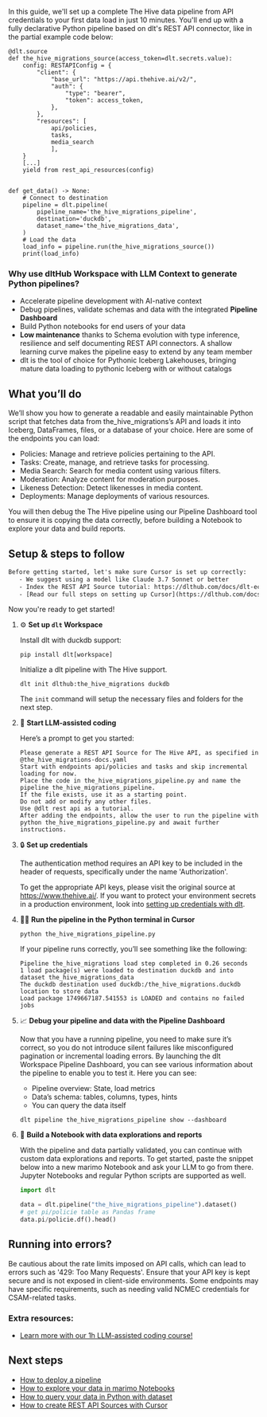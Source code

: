 In this guide, we'll set up a complete The Hive data pipeline from API credentials to your first data load in just 10 minutes. You'll end up with a fully declarative Python pipeline based on dlt's REST API connector, like in the partial example code below:

```python-outcome
@dlt.source
def the_hive_migrations_source(access_token=dlt.secrets.value):
    config: RESTAPIConfig = {
        "client": {
            "base_url": "https://api.thehive.ai/v2/",
            "auth": {
                "type": "bearer",
                "token": access_token,
            },
        },
        "resources": [
            api/policies,
            tasks,
            media_search
            ],
    }
    [...]
    yield from rest_api_resources(config)


def get_data() -> None:
    # Connect to destination
    pipeline = dlt.pipeline(
        pipeline_name='the_hive_migrations_pipeline',
        destination='duckdb',
        dataset_name='the_hive_migrations_data', 
    )
    # Load the data
    load_info = pipeline.run(the_hive_migrations_source())
    print(load_info) 
```

### Why use dltHub Workspace with LLM Context to generate Python pipelines?

- Accelerate pipeline development with AI-native context
- Debug pipelines, validate schemas and data with the integrated **Pipeline Dashboard**
- Build Python notebooks for end users of your data
- **Low maintenance** thanks to Schema evolution with type inference, resilience and self documenting REST API connectors. A shallow learning curve makes the pipeline easy to extend by any team member
- dlt is the tool of choice for Pythonic Iceberg Lakehouses, bringing mature data loading to pythonic Iceberg with or without catalogs

## What you’ll do

We’ll show you how to generate a readable and easily maintainable Python script that fetches data from the_hive_migrations’s API and loads it into Iceberg, DataFrames, files, or a database of your choice. Here are some of the endpoints you can load:

- Policies: Manage and retrieve policies pertaining to the API.
- Tasks: Create, manage, and retrieve tasks for processing.
- Media Search: Search for media content using various filters.
- Moderation: Analyze content for moderation purposes.
- Likeness Detection: Detect likenesses in media content.
- Deployments: Manage deployments of various resources.

You will then debug the The Hive pipeline using our Pipeline Dashboard tool to ensure it is copying the data correctly, before building a Notebook to explore your data and build reports.

## Setup & steps to follow

```default
Before getting started, let's make sure Cursor is set up correctly:
   - We suggest using a model like Claude 3.7 Sonnet or better
   - Index the REST API Source tutorial: https://dlthub.com/docs/dlt-ecosystem/verified-sources/rest_api/ and add it to context as **@dlt rest api**
   - [Read our full steps on setting up Cursor](https://dlthub.com/docs/dlt-ecosystem/llm-tooling/cursor-restapi#23-configuring-cursor-with-documentation)
```

Now you're ready to get started!

1. ⚙️ **Set up `dlt` Workspace**
    
    Install dlt with duckdb support:
    ```shell
    pip install dlt[workspace]
    ```

    Initialize a dlt pipeline with The Hive support.
    ```shell
    dlt init dlthub:the_hive_migrations duckdb
    ```

    The `init` command will setup the necessary files and folders for the next step.
    
2. 🤠 **Start LLM-assisted coding**
    
    Here’s a prompt to get you started:
    
    ```prompt
    Please generate a REST API Source for The Hive API, as specified in @the_hive_migrations-docs.yaml 
    Start with endpoints api/policies and tasks and skip incremental loading for now. 
    Place the code in the_hive_migrations_pipeline.py and name the pipeline the_hive_migrations_pipeline. 
    If the file exists, use it as a starting point. 
    Do not add or modify any other files. 
    Use @dlt rest api as a tutorial. 
    After adding the endpoints, allow the user to run the pipeline with python the_hive_migrations_pipeline.py and await further instructions.
    ```

    
3. 🔒 **Set up credentials** 
    
    The authentication method requires an API key to be included in the header of requests, specifically under the name 'Authorization'.
    
    To get the appropriate API keys, please visit the original source at https://www.thehive.ai/.
    If you want to protect your environment secrets in a production environment, look into [setting up credentials with dlt](https://dlthub.com/docs/walkthroughs/add_credentials).
    
4. 🏃‍♀️ **Run the pipeline in the Python terminal in Cursor**
    
    ```shell
    python the_hive_migrations_pipeline.py
    ```
    
    If your pipeline runs correctly, you’ll see something like the following:
    
    ```shell
    Pipeline the_hive_migrations load step completed in 0.26 seconds
    1 load package(s) were loaded to destination duckdb and into dataset the_hive_migrations_data
    The duckdb destination used duckdb:/the_hive_migrations.duckdb location to store data
    Load package 1749667187.541553 is LOADED and contains no failed jobs
    ```
    
5. 📈 **Debug your pipeline and data with the Pipeline Dashboard**

    Now that you have a running pipeline, you need to make sure it’s correct, so you do not introduce silent failures like misconfigured pagination or incremental loading errors. By launching the dlt Workspace Pipeline Dashboard, you can see various information about the pipeline to enable you to test it. Here you can see:
    - Pipeline overview: State, load metrics
    - Data’s schema: tables, columns, types, hints
    - You can query the data itself
    
    ```shell
    dlt pipeline the_hive_migrations_pipeline show --dashboard
    ```
    
6. 🐍 **Build a Notebook with data explorations and reports**

    With the pipeline and data partially validated, you can continue with custom data explorations and reports. To get started, paste the snippet below into a new marimo Notebook and ask your LLM to go from there. Jupyter Notebooks and regular Python scripts are supported as well.

    
    ```python
    import dlt

   data = dlt.pipeline("the_hive_migrations_pipeline").dataset()
   # get pi/policie table as Pandas frame
   data.pi/policie.df().head()
    ```

## Running into errors?

Be cautious about the rate limits imposed on API calls, which can lead to errors such as '429: Too Many Requests'. Ensure that your API key is kept secure and is not exposed in client-side environments. Some endpoints may have specific requirements, such as needing valid NCMEC credentials for CSAM-related tasks.

### Extra resources:

- [Learn more with our 1h LLM-assisted coding course!](https://www.youtube.com/watch?v=GGid70rnJuM)

## Next steps

- [How to deploy a pipeline](https://dlthub.com/docs/walkthroughs/deploy-a-pipeline)
- [How to explore your data in marimo Notebooks](https://dlthub.com/docs/general-usage/dataset-access/marimo)
- [How to query your data in Python with dataset](https://dlthub.com/docs/general-usage/dataset-access/dataset)
- [How to create REST API Sources with Cursor](https://dlthub.com/docs/dlt-ecosystem/llm-tooling/cursor-restapi)
